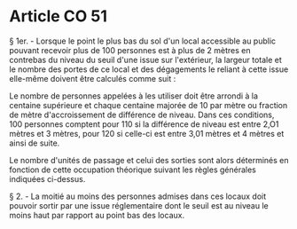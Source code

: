 # Article CO 51

§ 1er. - Lorsque le point le plus bas du sol d'un local accessible au public pouvant recevoir plus de 100 personnes est à plus de 2 mètres en contrebas du niveau du seuil d'une issue sur l'extérieur, la largeur totale et le nombre des portes de ce local et des dégagements le reliant à cette issue elle-même doivent être calculés comme suit :

Le nombre de personnes appelées à les utiliser doit être arrondi à la centaine supérieure et chaque centaine majorée de 10 par mètre ou fraction de mètre d'accroissement de différence de niveau. Dans ces conditions, 100 personnes comptent pour 110 si la différence de niveau est entre 2,O1 mètres et 3 mètres, pour 120 si celle-ci est entre 3,01 mètres et 4 mètres et ainsi de suite.

Le nombre d'unités de passage et celui des sorties sont alors déterminés en fonction de cette occupation théorique suivant les règles générales indiquées ci-dessus.

§ 2. - La moitié au moins des personnes admises dans ces locaux doit pouvoir sortir par une issue réglementaire dont le seuil est au niveau le moins haut par rapport au point bas des locaux.
